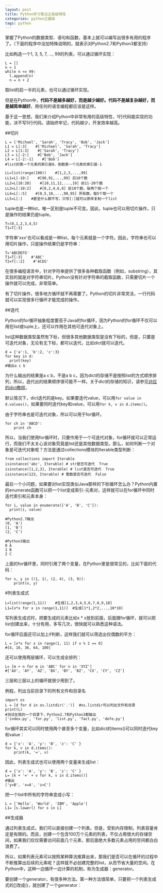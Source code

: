```yaml
---
layout: post
title: Python学习笔记之高级特性
categories: python之基础 
tags: python 
---
```


掌握了Python的数据类型、语句和函数，基本上就可以编写出很多有用的程序了。（下面的程序中没加特殊说明的，就表示对Python2.7和Python3都支持）

比如构造一个1, 3, 5, 7, ..., 99的列表，可以通过循环实现：

```
L = []
n = 1
while n <= 99:
  l.append(n)
  n = n + 2
```

取list的前一半的元素，也可以通过循环实现。

但是在Python中，**代码不是越多越好，而是越少越好。代码不是越复杂越好，而是越简单越好**。用任何的语言编程都应该是这样。

基于这一思想，我们来介绍Python中非常有用的高级特性，1行代码能实现的功能，决不写5行代码。请始终牢记，代码越少，开发效率越高。

##切片

```
L = ['Michael', 'Sarah', 'Tracy', 'Bob', 'Jack']
L1 = L[:3]    #['Michael', 'Sarah', 'Tracy']
L2 = L[1:3]    #['Sarah', 'Tracy']
L3 = L[-2:]    #['Bob', 'Jack']
L4 = L[-2:-1]    #['Bob']
#list的第一个元素的索引是0，倒数第一个元素的索引是-1

LL=list(range(100))    #[1,2,3,...,99]
LL1=L[-10:]    #[90,91,...,99] 后10个数
LL2=L[10:20]    #[10,11,12,...,19] 前11-20个数
LL3=L[:10:2]    #[0,2,4,6,8] 前10个数，每两个取一个
LL4=L[::5]    #[0,5,10,...,90,95] 所有数，每5个取一个
LL5=L[:]    #甚至什么都不写，只写[:]就可以原样复制一个list
```

tuple也是一种list，唯一区别是tuple不可变。因此，tuple也可以用切片操作，只是操作的结果仍是tuple。

```
T=(0,1,2,3,4,5)
T1=T[:3]
```

字符串'xxx'也可以看成是一种list，每个元素就是一个字符。因此，字符串也可以用切片操作，只是操作结果仍是字符串：

```
T='ABCDEFG'
T1=T[:3]    #'ABC'
T2=T[::2]    #'ACEG'
```

在很多编程语言中，针对字符串提供了很多各种截取函数（例如，substring），其实目的就是对字符串切片。Python没有针对字符串的截取函数，只需要切片一个操作就可以完成，非常简单。

有了切片操作，很多地方循环就不再需要了。Python的切片非常灵活，一行代码就可以实现很多行循环才能完成的操作。

##迭代

Python的for循环抽象程度要高于Java的for循环，因为Python的for循环不仅可以用在list或tuple上，还可以作用在其他可迭代对象上。

list这种数据类型虽然有下标，但很多其他数据类型是没有下标的，但是，只要是可迭代对象，无论有无下标，都可以迭代，比如dict就可以迭代。

```
d = {'a':1, 'b':2, 'c':3}
for key in d:
  print(key)
#输出a c b
```

为什么输出的结果是a c b，不是a b c，因为dict的存储不是按照list的方式顺序排列，所以，迭代出的结果顺序很可能不一样。关于dict的存储的知识，请参见[对应的dict教程](http://www.liaoxuefeng.com/wiki/0014316089557264a6b348958f449949df42a6d3a2e542c000/00143167793538255adf33371774853a0ef943280573f4d000)。

默认情况下，dict迭代的是key。如果要迭代value，可以用`for value in d.values()`，如果要同时迭代key和value，可以用`for k, v in d.items()`。

由于字符串也是可迭代对象，所以可以用于for循环。

```
for ch in 'ABCD':
    print ch
```

所以，当我们使用for循环时，只要作用于一个可迭代对象，for循环就可以正常运行，而我们不太关心该对象究竟是list还是其他数据类型。那么，如何判断一个对象是可迭代对象呢？方法是通过collections模块的Iterable类型判断：

```
from collections import Iterable
isinstance('abc', Iterable) # str是否可迭代  True
isinstance([1,2,3], Iterable) # list是否可迭代  True
isinstance(123, Iterable) # 整数是否可迭代  False
```

最后一个小问题，如果要对list实现类似Java那样的下标循环怎么办？Python内置的enumerate函数可以把一个list变成索引-元素对，这样就可以在for循环中同时迭代索引和元素本身：

```
for i, value in enumerate(['A', 'B', 'C']):
  print(i, value)

#Python2.7输出
(0, 'A')
(1, 'B')
(2, 'C')

#Python3输出
0 A
1 B
2 C
```

上面的for循环里，同时引用了两个变量，在Python里是很常见的，比如下面的代码：

```
for x, y in [(1, 1), (2, 4), (3, 9)]:
    print(x, y)
```

#列表生成式

```
L=list(range(1,11))    #生成[1,2,3,4,5,6,7,8,9,10]
L1=[x*x for x in range(1,11)]  #生成[1*1,2*2,...,10*10]
```

写列表生成式时，把要生成的元素比如x * x放到前面，后面跟for循环，就可以把list创建出来，十分有用，多写几次，很快就可以熟悉这种语法。

for循环后面还可以加上if判断，这样我们就可以筛选出仅偶数的平方：

```
L = [x*x for x in range(1, 11) if x % 2 == 0]
#[4, 16, 36, 64, 100]
```

还可以使用两层循环，可以生成全排列：

```
L= [m + n for m in 'ABC' for n in 'XYZ']
#['AX', 'AY', 'AZ', 'BX', 'BY', 'BZ', 'CX', 'CY', 'CZ']
```

三层和三层以上的循环就很少用到了。

例程，列出当前目录下的所有文件和目录名

```
import os
L = [d for d in os.listdir('.')]  #os.listdir可以列出文件和目录
print(L)
#测试在我的一个目录下，Python2.7和Python3都输出
['index.py', 'for.py', 'list.py', 'fact.py', 'defe.py']
```

for循环其实可以同时使用两个甚至多个变量，比如dict的items()可以同时迭代key和value：

```
d = {'x': 'A', 'y': 'B', 'z': 'C' }
for k, v in d.items():
    print(k, '=', v)
```

因此，列表生成式也可以使用两个变量来生成list：

```
d = {'x': 'A', 'y': 'B', 'z': 'C' }
L= [k + '=' + v for k, v in d.items()]
#输出
['y=B', 'x=A', 'z=C']
```

把一个list中所有的字符串变成小写：

```
L = ['Hello', 'World', 'IBM', 'Apple']
L1= [s.lower() for s in L]
```

##生成器

通过列表生成式，我们可以直接创建一个列表。但是，受到内存限制，列表容量肯定是有限的。而且，创建一个包含100万个元素的列表，不仅占用很大的存储空间，如果我们仅仅需要访问前面几个元素，那后面绝大多数元素占用的空间都白白浪费了。

所以，如果列表元素可以按照某种算法推算出来，那我们是否可以在循环的过程中不断推算出后续的元素呢？这样就不必创建完整的list，从而节省大量的空间。在Python中，这种一边循环一边计算的机制，称为生成器：generator。

要创建一个generator，有很多种方法。第一种方法很简单，只要把一个列表生成式的[]改成()，就创建了一个generator：

